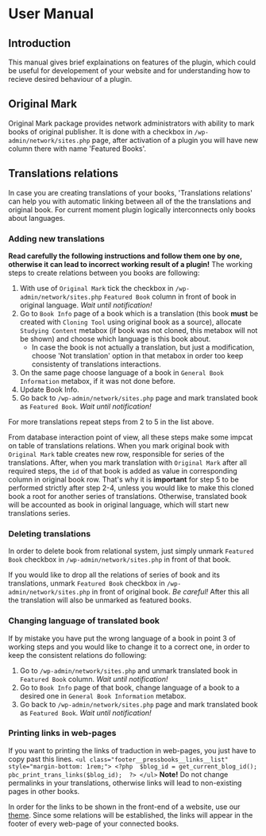 # User Manual

## Introduction

This manual gives brief explainations on features of the plugin, which could be useful for developement of your website and for understanding how to recieve desired behaviour of a plugin.


## Original Mark

Original Mark package provides network administrators with ability to mark books of original publisher. It is done with a checkbox in `/wp-admin/network/sites.php` page, after activation of a plugin you will have new column there with name 'Featured Books'.

## Translations relations

In case you are creating translations of your books, 'Translations relations' can help you with automatic linking between all of the the translations and original book. For current moment plugin logically interconnects only books about languages.

### Adding new translations

**Read carefully the following instructions and follow them one by one, otherwise it can lead to incorrect working result of a plugin!** The working steps to create relations between you books are following:

1. With use of `Original Mark` tick the checkbox in `/wp-admin/network/sites.php` `Featured Book` column in front of book in original language. *Wait until notification!*
1. Go to `Book Info` page of a book which is a translation (this book **must** be created with `Cloning Tool` using original book as a source), allocate `Studying Content` metabox (if book was not cloned, this metabox will not be shown) and choose which language is this book about.
	* In case the book is not actually a translation, but just a modification, choose 'Not translation' option in that metabox in order too keep consistenty of translations interactions.
1. On the same page choose language of a book in `General Book Information` metabox, if it was not done before.
1. Update Book Info.
1. Go back to `/wp-admin/network/sites.php` page and mark translated book as `Featured Book`. *Wait until notification!*

For more translations repeat steps from 2 to 5 in the list above.

From database interaction point of view, all these steps make some impcat on table of translations relations. When you mark original book with `Original Mark` table creates new row, responsible for series of the translations. After, when you mark translation with `Original Mark` after all required steps, the `id` of that book is added as value in corresponding column in original book row. That's why it is **important** for step 5 to be performed strictly after step 2-4, unless you would like to make this cloned book a root for another series of translations. Otherwise, translated book will be accounted as book in original language, which will start new translations series.

### Deleting translations

In order to delete book from relational system, just simply unmark `Featured Book` checkbox in `/wp-admin/network/sites.php` in front of that book.

If you would like to drop all the relations of series of book and its translations, unmark `Featured Book` checkbox in `/wp-admin/network/sites.php` in front of original book. *Be careful!* After this all the translation will also be unmarked as featured books.

### Changing language of translated book

If by mistake you have put the wrong language of a book in point 3 of working steps and you would like to change it to a correct one, in order to keep the consistent relations do following:
1. Go to `/wp-admin/network/sites.php` and unmark translated book in `Featured Book` column. *Wait until notification!*
1. Go to `Book Info` page of that book, change language of a book to a desired one in `General Book Information` metabox.
1. Go back to `/wp-admin/network/sites.php` page and mark translated book as `Featured Book`. *Wait until notification!*

### Printing links in web-pages
If you want to printing the links of traduction in web-pages, you just have to copy past this lines.
`
	<ul class="footer__pressbooks__links__list" style="margin-bottom: 1rem;">
	<?php 
		$blog_id = get_current_blog_id();
		pbc_print_trans_links($blog_id); 
	?>
	</ul>
`
**Note!** Do not change permalinks in your translations, otherwise links will lead to non-existing pages in other books.

In order for the links to be shown in the front-end of a website, use our [theme](https://github.com/my-language-skills/books4languages-book-child-theme-for-pressbooks). Since some relations will be established, the links will appear in the footer of every web-page of your connected books. 
